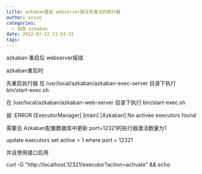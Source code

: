 ```yaml
---
title: azkaban重启 webserver报没有激活的执行器
author: xxzuo
categories:
  - 调度-azkaban
date: 2022-07-22 21:54:31
tags:
---
```


azkaban 重启后 webserver报错

azkaban重启时

先重启执行器
在 /usr/local/azkaban/azkaban-exec-server 目录下执行 bin/start-exec.sh

在 /usr/local/azkaban/azkaban-web-server 目录下执行 bin/start-exec.sh

报 :ERROR [ExecutorManager] [main] [Azkaban] No activee executors found

需要去 Azkaban配置数据库中更新 port=12321的执行器激活数量为1

update executors set active = 1 where port = 12321

并且使用接口启用

curl -G "http://localhost:12321/executor?action=activate" && echo
